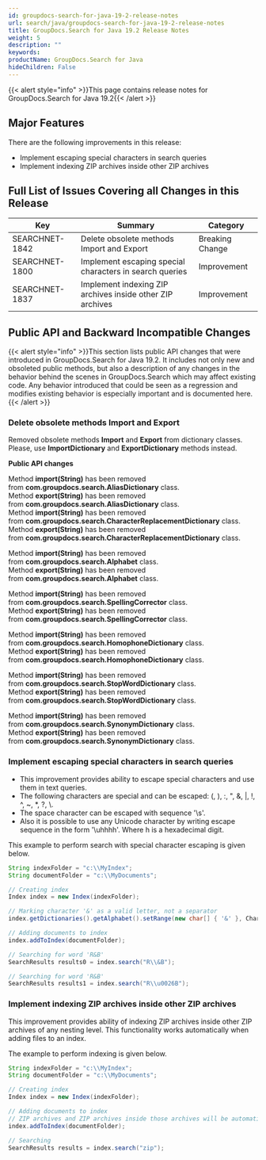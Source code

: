 ```yaml
---
id: groupdocs-search-for-java-19-2-release-notes
url: search/java/groupdocs-search-for-java-19-2-release-notes
title: GroupDocs.Search for Java 19.2 Release Notes
weight: 5
description: ""
keywords: 
productName: GroupDocs.Search for Java
hideChildren: False
---
```

{{< alert style="info" >}}This page contains release notes for GroupDocs.Search for Java 19.2{{< /alert >}}

## Major Features

There are the following improvements in this release:

*   Implement escaping special characters in search queries
*   Implement indexing ZIP archives inside other ZIP archives

## Full List of Issues Covering all Changes in this Release

| Key | Summary | Category |
| --- | --- | --- |
| SEARCHNET-1842 | Delete obsolete methods Import and Export | Breaking Change |
| SEARCHNET-1800 | Implement escaping special characters in search queries | Improvement |
| SEARCHNET-1837 | Implement indexing ZIP archives inside other ZIP archives | Improvement |

## Public API and Backward Incompatible Changes

{{< alert style="info" >}}This section lists public API changes that were introduced in GroupDocs.Search for Java 19.2. It includes not only new and obsoleted public methods, but also a description of any changes in the behavior behind the scenes in GroupDocs.Search which may affect existing code. Any behavior introduced that could be seen as a regression and modifies existing behavior is especially important and is documented here.{{< /alert >}}

### Delete obsolete methods Import and Export

Removed obsolete methods **Import** and **Export** from dictionary classes. Please, use **ImportDictionary** and **ExportDictionary** methods instead.

**Public API changes**

Method **import(String)** has been removed from **com.groupdocs.search.AliasDictionary** class.  
Method **export(String)** has been removed from **com.groupdocs.search.AliasDictionary** class.  
Method **import(String)** has been removed from **com.groupdocs.search.CharacterReplacementDictionary** class.  
Method **export(String)** has been removed from **com.groupdocs.search.CharacterReplacementDictionary** class.

Method **import(String)** has been removed from **com.groupdocs.search.Alphabet** class.  
Method **export(String)** has been removed from **com.groupdocs.search.Alphabet** class.

Method **import(String)** has been removed from **com.groupdocs.search.SpellingCorrector** class.  
Method **export(String)** has been removed from **com.groupdocs.search.SpellingCorrector** class.

Method **import(String)** has been removed from **com.groupdocs.search.HomophoneDictionary** class.  
Method **export(String)** has been removed from **com.groupdocs.search.HomophoneDictionary** class.

Method **import(String)** has been removed from **com.groupdocs.search.StopWordDictionary** class.  
Method **export(String)** has been removed from **com.groupdocs.search.StopWordDictionary** class.

Method **import(String)** has been removed from **com.groupdocs.search.SynonymDictionary** class.  
Method **export(String)** has been removed from **com.groupdocs.search.SynonymDictionary** class.

### Implement escaping special characters in search queries

*   This improvement provides ability to escape special characters and use them in text queries.
*   The following characters are special and can be escaped: (, ), :, ", &, |, !, ^, ~, \*, ?, \\.
*   The space character can be escaped with sequence '\\s'.
*   Also it is possible to use any Unicode character by writing escape sequence in the form '\\uhhhh'. Where h is a hexadecimal digit.

This example to perform search with special character escaping is given below.



```java
String indexFolder = "c:\\MyIndex";
String documentFolder = "c:\\MyDocuments";

// Creating index
Index index = new Index(indexFolder);

// Marking character '&' as a valid letter, not a separator
index.getDictionaries().getAlphabet().setRange(new char[] { '&' }, CharacterType.Letter);

// Adding documents to index
index.addToIndex(documentFolder);

// Searching for word 'R&B'
SearchResults results0 = index.search("R\\&B");

// Searching for word 'R&B'
SearchResults results1 = index.search("R\\u0026B");
```

### Implement indexing ZIP archives inside other ZIP archives

This improvement provides ability of indexing ZIP archives inside other ZIP archives of any nesting level. This functionality works automatically when adding files to an index.

The example to perform indexing is given below.



```java
String indexFolder = "c:\\MyIndex";
String documentFolder = "c:\\MyDocuments";

// Creating index
Index index = new Index(indexFolder);

// Adding documents to index
// ZIP archives and ZIP archives inside those archives will be automatically added to index
index.addToIndex(documentFolder);

// Searching
SearchResults results = index.search("zip");

```
